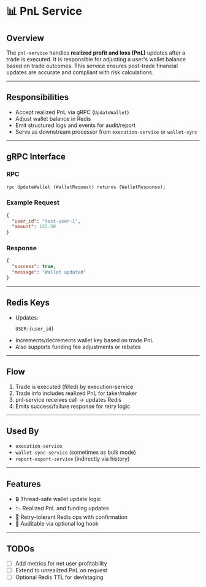 # 📊 PnL Service

## Overview
The `pnl-service` handles **realized profit and loss (PnL)** updates after a trade is executed. It is responsible for adjusting a user's wallet balance based on trade outcomes. This service ensures post-trade financial updates are accurate and compliant with risk calculations.

---

## Responsibilities

- Accept realized PnL via gRPC (`UpdateWallet`)
- Adjust wallet balance in Redis
- Emit structured logs and events for audit/report
- Serve as downstream processor from `execution-service` or `wallet-sync`

---

## gRPC Interface

### RPC
```proto
rpc UpdateWallet (WalletRequest) returns (WalletResponse);
```

### Example Request
```json
{
  "user_id": "test-user-1",
  "amount": 125.50
}
```

### Response
```json
{
  "success": true,
  "message": "Wallet updated"
}
```

---

## Redis Keys

- Updates:
  ```
  USER:{user_id}
  ```
- Increments/decrements wallet key based on trade PnL
- Also supports funding fee adjustments or rebates

---

## Flow

1. Trade is executed (filled) by execution-service
2. Trade info includes realized PnL for taker/maker
3. pnl-service receives call → updates Redis
4. Emits success/failure response for retry logic

---

## Used By

- `execution-service`
- `wallet-sync-service` (sometimes as bulk mode)
- `report-export-service` (indirectly via history)

---

## Features

- 🔒 Thread-safe wallet update logic
- 📉 Realized PnL and funding updates
- 🔁 Retry-tolerant Redis ops with confirmation
- 🧾 Auditable via optional log hook

---

## TODOs

- [ ] Add metrics for net user profitability
- [ ] Extend to unrealized PnL on request
- [ ] Optional Redis TTL for dev/staging
